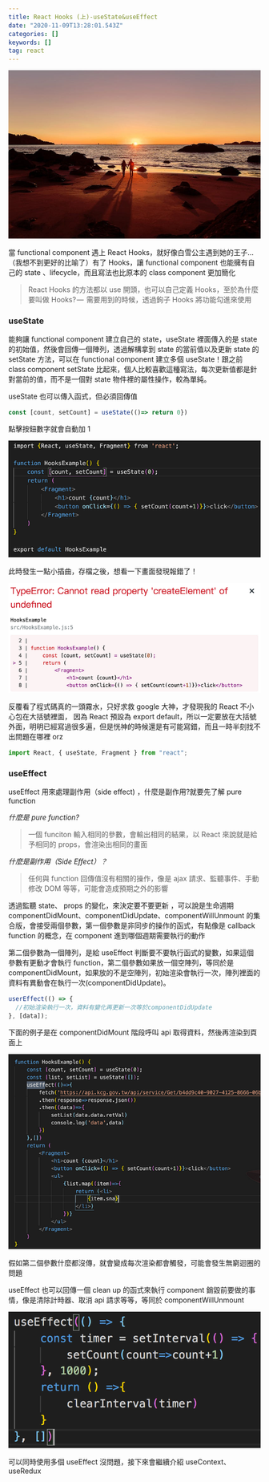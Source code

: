 ```yaml
---
title: React Hooks (上)-useState&useEffect
date: "2020-11-09T13:28:01.543Z"
categories: []
keywords: []
tag: react
---
```


![](/img/1__ZlQRKw8P3OGk9zM6HIi7uQ.jpeg)

當 functional component 遇上 React Hooks，就好像白雪公主遇到她的王子…（我想不到更好的比喻了）有了 Hooks，讓 functional component 也能擁有自己的 state 、lifecycle，而且寫法也比原本的 class component 更加簡化

> React Hooks 的方法都以 use 開頭，也可以自己定義 Hooks，至於為什麼要叫做 Hooks? —  需要用到的時候，透過鉤子 Hooks 將功能勾進來使用

### useState

能夠讓 functional component 建立自己的 state，useState 裡面傳入的是 state 的初始值，然後會回傳一個陣列，透過解構拿到 state 的當前值以及更新 state 的 setState 方法，可以在 functional component 建立多個 useState！跟之前 class component setState 比起來，個人比較喜歡這種寫法，每次更新值都是針對當前的值，而不是一個對 state 物件裡的屬性操作，較為單純。

useState 也可以傳入函式，但必須回傳值

```javascript
const [count, setCount] = useState(()=> return 0})
```

點擊按鈕數字就會自動加 1

![](/img/1__QnP3KNvuZL__1Er2gXNTWXA.png)

此時發生一點小插曲，存檔之後，想看一下畫面發現報錯了！

![](/img/1__TyaBaxTdi1kXmAqYqsiFbA.png)

反覆看了程式碼真的一頭霧水，只好求救 google 大神，才發現我的 React 不小心包在大括號裡面， 因為 React 預設為 export default，所以一定要放在大括號外面，明明已經寫過很多遍，但是恍神的時候還是有可能寫錯，而且一時半刻找不出問題在哪裡 orz

```javascript
import React, { useState, Fragment } from "react";
```

### useEffect

useEffect 用來處理副作用（side effect) ，什麼是副作用?就要先了解 pure function

_什麼是 pure function?_

> 一個 funciton 輸入相同的參數，會輸出相同的結果，以 React 來說就是給予相同的 props，會渲染出相同的畫面

_什麼是副作用（Side Effect）？_

> 任何與 function 回傳值沒有相關的操作，像是 ajax 請求、監聽事件、手動修改 DOM 等等，可能會造成預期之外的影響

透過監聽 state、 props 的變化，來決定要不要更新 ，可以說是生命週期 componentDidMount、componentDidUpdate、componentWillUnmount 的集合版，會接受兩個參數，第一個參數是非同步的操作的函式，有點像是 callback function 的概念，在 component 進到哪個週期需要執行的動作

第二個參數為一個陣列，是給 useEffect 判斷要不要執行函式的變數，如果這個參數有更動才會執行 function，第二個參數如果放一個空陣列，等同於是 componentDidMount，如果放的不是空陣列，初始渲染會執行一次，陣列裡面的資料有異動會在執行一次(componentDidUpdate)。

```javascript
userEffect(() => {
  //初始渲染執行一次，資料有變化再更新一次等於componentDidUpdate
}, [data]);
```

下面的例子是在 componentDidMount 階段呼叫 api 取得資料，然後再渲染到頁面上

![](/img/1__QS8tdBgnabNnzeFMGTriaQ.png)

假如第二個參數什麼都沒傳，就會變成每次渲染都會觸發，可能會發生無窮迴圈的問題

useEffect 也可以回傳一個 clean up 的函式來執行 component 銷毀前要做的事情，像是清除計時器、取消 api 請求等等，等同於 componentWillUnmount

![](/img/1__k__g__WwyntKAwbnzuNRACpQ.png)

可以同時使用多個 useEffect 沒問題，接下來會繼續介紹 useContext、useRedux
